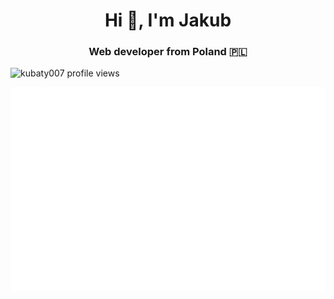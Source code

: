 <h1 align="center">Hi 👋, I'm Jakub</h1>
<h3 align="center">Web developer from Poland &#127477;&#127473;</h3>

<p>
  <img src="https://komarev.com/ghpvc/?username=kubaty007&color=brightgreen" alt="kubaty007 profile views"/>
</p>

<p>
  <img top="500" alt="activity calendar" src="https://github.com/kubaty007/kubaty007/blob/master/metrics.plugin.isocalendar.fullyear.svg">
</p>


<br>
<br>

<!--
<p align="center">
  Some of languages and tools I use:
  <br>
  <br>
  <img src="https://skillicons.dev/icons?i=git,gitlab,idea,mysql,php,sass" />
</p>
-->








<!--
**kubaty007/kubaty007** is a ✨ _special_ ✨ repository because its `README.md` (this file) appears on your GitHub profile.

Here are some ideas to get you started:

- 🔭 I’m currently working on ...
- 🌱 I’m currently learning ...
- 👯 I’m looking to collaborate on ...
- 🤔 I’m looking for help with ...
- 💬 Ask me about ...
- 📫 How to reach me: ...
- 😄 Pronouns: ...
- ⚡ Fun fact: ...
-->
